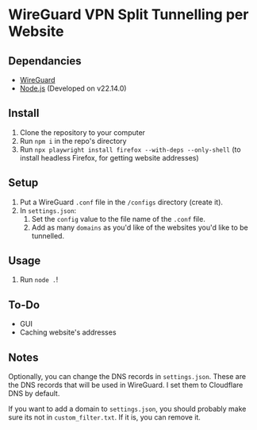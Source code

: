 # WireGuard VPN Split Tunnelling per Website

## Dependancies
- [WireGuard](https://www.wireguard.com/install/)
- [Node.js](https://nodejs.org/en/download) (Developed on v22.14.0)

## Install

1. Clone the repository to your computer
2. Run `npm i` in the repo's directory
3. Run `npx playwright install firefox --with-deps --only-shell` (to install headless Firefox, for getting website addresses)

## Setup

1. Put a WireGuard `.conf` file in the `/configs` directory (create it).
2. In `settings.json`:
    1. Set the `config` value to the file name of the `.conf` file.
    2. Add as many `domains` as you'd like of the websites you'd like to be tunnelled.

## Usage

1. Run `node .`!


## To-Do

- GUI
- Caching website's addresses


## Notes

Optionally, you can change the DNS records in `settings.json`. These are the DNS records that will be used in WireGuard. I set them to Cloudflare DNS by default.

If you want to add a domain to `settings.json`, you should probably make sure its not in `custom_filter.txt`. If it is, you can remove it.
